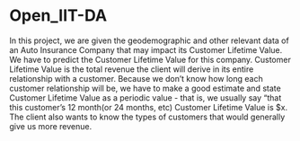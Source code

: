 # Open_IIT-DA
In this project, we are given the geodemographic and other relevant data
of an Auto Insurance Company that may impact its Customer Lifetime
Value. We have to predict the Customer Lifetime Value for this company.
Customer Lifetime Value is the total revenue the client will derive in its
entire relationship with a customer. Because we don’t know how long
each customer relationship will be, we have to make a good estimate and
state Customer Lifetime Value as a periodic value - that is, we usually say
“that this customer’s 12 month(or 24 months, etc) Customer Lifetime
Value is $x.
The client also wants to know the types of customers that would
generally give us more revenue.
